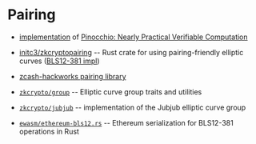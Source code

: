 # Pairing

* [implementation](./src/pghr13.rs) of [Pinocchio: Nearly Practical Verifiable Computation](https://eprint.iacr.org/2013/279.pdf)

* [initc3/zkcryptopairing](https://github.com/initc3/zkcryptopairing) -- Rust crate for using pairing-friendly elliptic curves ([BLS12-381 impl](https://z.cash/blog/new-snark-curve))
* [zcash-hackworks pairing library](https://github.com/zcash-hackworks/bn)

* [`zkcrypto/group`](https://github.com/zkcrypto/group) -- Elliptic curve group traits and utilities

* [`zkcrypto/jubjub`](https://github.com/zkcrypto/jubjub) -- implementation of the Jubjub elliptic curve group

* [`ewasm/ethereum-bls12.rs`](https://github.com/ewasm/ethereum-bls12.rs) -- Ethereum serialization for BLS12-381 operations in Rust